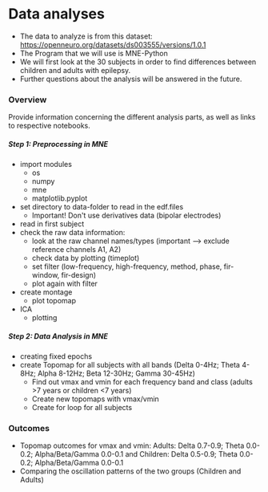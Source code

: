 # Data analyses


- The data to analyze is from this dataset: https://openneuro.org/datasets/ds003555/versions/1.0.1
- The Program that we will use is MNE-Python 
- We will first look at the 30 subjects in order to find differences between children and adults with epilepsy. 
- Further questions about the analysis will be answered in the future. 

### Overview

Provide information concerning the different analysis parts, as well as links to respective notebooks.

##### Step 1: Preprocessing in MNE
- import modules
  - os
  - numpy
  - mne
  - matplotlib.pyplot
- set directory to data-folder to read in the edf.files
  - Important! Don't use derivatives data (bipolar electrodes)
- read in first subject
- check the raw data information: 
  - look at the raw channel names/types (important --> exclude reference channels A1, A2)
  - check data by plotting (timeplot)
  - set filter (low-frequency, high-frequency, method, phase, fir-window, fir-design)
  - plot again with filter 
- create montage
  - plot topomap 
- ICA
  - plotting

##### Step 2: Data Analysis in MNE
- creating fixed epochs 
- create Topomap for all subjects with all bands (Delta 0-4Hz; Theta 4-8Hz; Alpha 8-12Hz; Beta 12-30Hz; Gamma 30-45Hz)
  - Find out vmax and vmin for each frequency band and class (adults >7 years or children <7 years)
  - Create new topomaps with vmax/vmin 
  - Create for loop for all subjects

### Outcomes

- Topomap outcomes for vmax and vmin: Adults: Delta 0.7-0.9; Theta 0.0-0.2; Alpha/Beta/Gamma 0.0-0.1 and Children: Delta 0.5-0.9; Theta 0.0-0.2; Alpha/Beta/Gamma 0.0-0.1
- Comparing the oscillation patterns of the two groups (Children and Adults)

